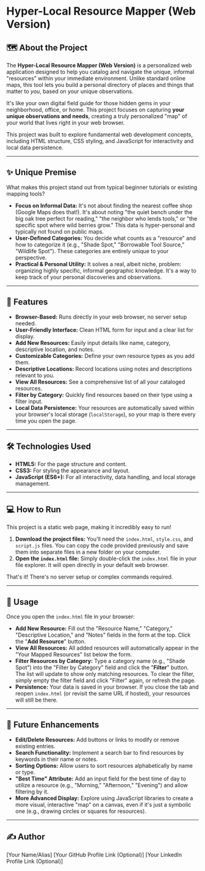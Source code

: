 # Hyper-Local Resource Mapper (Web Version)

## 🗺️ About the Project

The **Hyper-Local Resource Mapper (Web Version)** is a personalized web application designed to help you catalog and navigate the unique, informal "resources" within your immediate environment. Unlike standard online maps, this tool lets you build a personal directory of places and things that matter to *you*, based on your unique observations.

It's like your own digital field guide for those hidden gems in your neighborhood, office, or home. This project focuses on capturing **your unique observations and needs**, creating a truly personalized "map" of your world that lives right in your web browser.

This project was built to explore fundamental web development concepts, including HTML structure, CSS styling, and JavaScript for interactivity and local data persistence.

---

## ✨ Unique Premise

What makes this project stand out from typical beginner tutorials or existing mapping tools?

* **Focus on Informal Data:** It's not about finding the nearest coffee shop (Google Maps does that!). It's about noting "the quiet bench under the big oak tree perfect for reading," "the neighbor who lends tools," or "the specific spot where wild berries grow." This data is hyper-personal and typically not found on public maps.
* **User-Defined Categories:** You decide what counts as a "resource" and how to categorize it (e.g., "Shade Spot," "Borrowable Tool Source," "Wildlife Spot"). These categories are entirely unique to your perspective.
* **Practical & Personal Utility:** It solves a real, albeit niche, problem: organizing highly specific, informal geographic knowledge. It's a way to keep track of your personal discoveries and observations.

---

## 🚀 Features

* **Browser-Based:** Runs directly in your web browser, no server setup needed.
* **User-Friendly Interface:** Clean HTML form for input and a clear list for display.
* **Add New Resources:** Easily input details like name, category, descriptive location, and notes.
* **Customizable Categories:** Define your own resource types as you add them.
* **Descriptive Locations:** Record locations using notes and descriptions relevant to you.
* **View All Resources:** See a comprehensive list of all your cataloged resources.
* **Filter by Category:** Quickly find resources based on their type using a filter input.
* **Local Data Persistence:** Your resources are automatically saved within your browser's local storage (`localStorage`), so your map is there every time you open the page.

---

## 🛠️ Technologies Used

* **HTML5:** For the page structure and content.
* **CSS3:** For styling the appearance and layout.
* **JavaScript (ES6+):** For all interactivity, data handling, and local storage management.

---

## 💻 How to Run

This project is a static web page, making it incredibly easy to run!

1.  **Download the project files:** You'll need the `index.html`, `style.css`, and `script.js` files. You can copy the code provided previously and save them into separate files in a new folder on your computer.
2.  **Open the `index.html` file:** Simply double-click the `index.html` file in your file explorer. It will open directly in your default web browser.

That's it! There's no server setup or complex commands required.

---

## 📝 Usage

Once you open the `index.html` file in your browser:

* **Add New Resource:** Fill out the "Resource Name," "Category," "Descriptive Location," and "Notes" fields in the form at the top. Click the "**Add Resource**" button.
* **View All Resources:** All added resources will automatically appear in the "Your Mapped Resources" list below the form.
* **Filter Resources by Category:** Type a category name (e.g., "Shade Spot") into the "Filter by Category" field and click the "**Filter**" button. The list will update to show only matching resources. To clear the filter, simply empty the filter field and click "Filter" again, or refresh the page.
* **Persistence:** Your data is saved in your browser. If you close the tab and reopen `index.html` (or revisit the same URL if hosted), your resources will still be there.

---

## 🌱 Future Enhancements

* **Edit/Delete Resources:** Add buttons or links to modify or remove existing entries.
* **Search Functionality:** Implement a search bar to find resources by keywords in their name or notes.
* **Sorting Options:** Allow users to sort resources alphabetically by name or type.
* **"Best Time" Attribute:** Add an input field for the best time of day to utilize a resource (e.g., "Morning," "Afternoon," "Evening") and allow filtering by it.
* **More Advanced Display:** Explore using JavaScript libraries to create a more visual, interactive "map" on a canvas, even if it's just a symbolic one (e.g., drawing circles or squares for resources).

---

## ✍️ Author

[Your Name/Alias]
[Your GitHub Profile Link (Optional)]
[Your LinkedIn Profile Link (Optional)]
